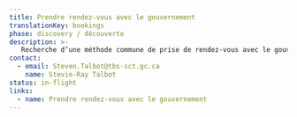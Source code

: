 ```yaml
---
title: Prendre rendez-vous avec le gouvernement
translationKey: bookings
phase: discovery / découverte
description: >-
   Recherche d’une méthode commune de prise de rendez-vous avec le gouvernement qui permet aux gens d’obtenir l’assistance en personne dont ils ont besoin.
contact:
  - email: Steven.Talbot@tbs-sct.gc.ca
    name: Stevie-Ray Talbot 
status: in-flight
links:
  - name: Prendre rendez-vous avec le gouvernement
---
```

